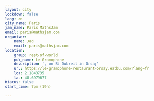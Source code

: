 ```yaml
---
layout: city
lockdown: false
lang: en
city_name: Paris
jam_name: Paris MathsJam
email: paris@mathsjam.com
organiser:
    name: Jad
    email: paris@mathsjam.com
location:
    group: rest-of-world
    pub_name: Le Gramophone
    description: ', on Bd Dubreil in Orsay'
    url: https://le-gramophone-restaurant-orsay.eatbu.com/?lang=fr
    lon: 2.1843735
    lat: 48.6979677
hiatus: false
start_time: 7pm (19h)

---
```


